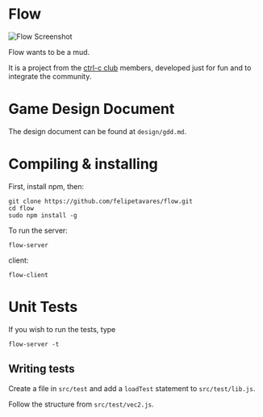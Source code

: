 # Flow

![Flow Screenshot](/felipetavares/flow/blob/master/design/screenshots/client01.png)

Flow wants to be a mud.

It is a project from the [ctrl-c club](http://ctrl-c.club/) members,
developed just for fun and to integrate the community.

# Game Design Document

The design document can be found at `design/gdd.md`.

# Compiling & installing

First, install npm, then:

```
git clone https://github.com/felipetavares/flow.git
cd flow
sudo npm install -g
```

To run the server:

    flow-server

client:

    flow-client

# Unit Tests

If you wish to run the tests, type

    flow-server -t

## Writing tests

Create a file in `src/test` and add a `loadTest` statement to `src/test/lib.js`.

Follow the structure from `src/test/vec2.js`.
